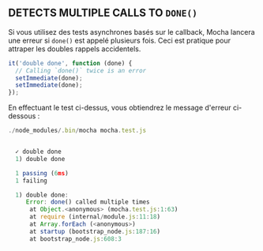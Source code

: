 ## DETECTS MULTIPLE CALLS TO `DONE()`

Si vous utilisez des tests asynchrones basés sur le callback, Mocha lancera une erreur si `done()` est appelé plusieurs fois. Ceci est pratique pour attraper les doubles rappels accidentels.

``` js
it('double done', function (done) {
  // Calling `done()` twice is an error
  setImmediate(done);
  setImmediate(done);
});
```

En effectuant le test ci-dessus, vous obtiendrez le message d'erreur ci-dessous :

``` js
./node_modules/.bin/mocha mocha.test.js


  ✓ double done
  1) double done

  1 passing (6ms)
  1 failing

  1) double done:
     Error: done() called multiple times
      at Object.<anonymous> (mocha.test.js:1:63)
      at require (internal/module.js:11:18)
      at Array.forEach (<anonymous>)
      at startup (bootstrap_node.js:187:16)
      at bootstrap_node.js:608:3
```
